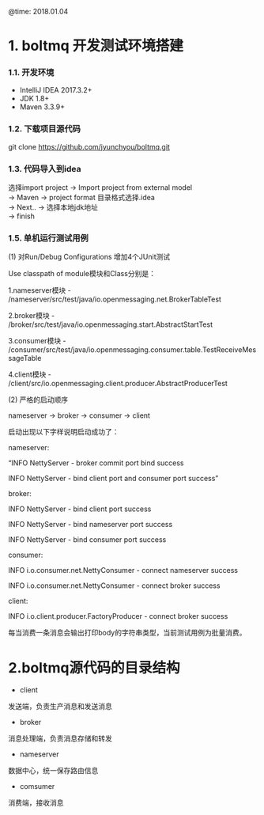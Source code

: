 @time: 2018.01.04
# 1. boltmq 开发测试环境搭建

### 1.1. 开发环境

* IntelliJ IDEA 2017.3.2+
* JDK 1.8+
* Maven 3.3.9+

### 1.2. 下载项目源代码

 git clone https://github.com/jyunchyou/boltmq.git

### 1.3. 代码导入到idea

选择import project -> Import project from external model   
-> Maven -> project format 目录格式选择.idea   
-> Next.. -> 选择本地jdk地址   
-> finish

### 1.5. 单机运行测试用例
(1) 对Run/Debug Configurations 增加4个JUnit测试  
  
Use classpath of module模块和Class分别是：  
  
1.nameserver模块 - /nameserver/src/test/java/io.openmessaging.net.BrokerTableTest  

2.broker模块 - /broker/src/test/java/io.openmessaging.start.AbstractStartTest
  
3.consumer模块 - /consumer/src/test/java/io.openmessaging.consumer.table.TestReceiveMessageTable
  
4.client模块 - /client/src/io.openmessaging.client.producer.AbstractProducerTest

(2) 严格的启动顺序
  
nameserver -> broker -> consumer -> client

启动出现以下字样说明启动成功了：
  
nameserver:
  
“INFO  NettyServer - broker commit port bind success
  
 INFO  NettyServer - bind client port and consumer port success”

broker:
  
INFO  NettyServer - bind client port success
  
INFO  NettyServer - bind nameserver port success
  
INFO  NettyServer - bind consumer port success

consumer:
  
INFO  i.o.consumer.net.NettyConsumer - connect nameserver success
  
INFO  i.o.consumer.net.NettyConsumer - connect broker success

client:
  
INFO  i.o.client.producer.FactoryProducer - connect broker success

  
每当消费一条消息会输出打印body的字符串类型，当前测试用例为批量消费。


# 2.boltmq源代码的目录结构  

*  client  

发送端，负责生产消息和发送消息

* broker  

消息处理端，负责消息存储和转发

* nameserver  

数据中心，统一保存路由信息

* comsumer  
 
消费端，接收消息                        
